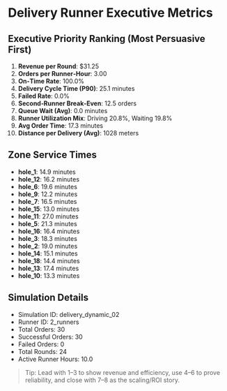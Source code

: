 # Delivery Runner Executive Metrics

## Executive Priority Ranking (Most Persuasive First)
1. **Revenue per Round**: $31.25
2. **Orders per Runner‑Hour**: 3.00
3. **On‑Time Rate**: 100.0%
4. **Delivery Cycle Time (P90)**: 25.1 minutes
5. **Failed Rate**: 0.0%
6. **Second‑Runner Break‑Even**: 12.5 orders
7. **Queue Wait (Avg)**: 0.0 minutes
8. **Runner Utilization Mix**: Driving 20.8%, Waiting 19.8%
9. **Avg Order Time**: 17.3 minutes
10. **Distance per Delivery (Avg)**: 1028 meters

## Zone Service Times
- **hole_1**: 14.9 minutes
- **hole_12**: 16.2 minutes
- **hole_6**: 19.6 minutes
- **hole_9**: 12.2 minutes
- **hole_7**: 16.5 minutes
- **hole_15**: 13.0 minutes
- **hole_11**: 27.0 minutes
- **hole_5**: 21.3 minutes
- **hole_16**: 16.4 minutes
- **hole_3**: 18.3 minutes
- **hole_2**: 19.0 minutes
- **hole_14**: 15.1 minutes
- **hole_18**: 14.4 minutes
- **hole_13**: 17.4 minutes
- **hole_10**: 13.3 minutes


## Simulation Details
- Simulation ID: delivery_dynamic_02
- Runner ID: 2_runners
- Total Orders: 30
- Successful Orders: 30
- Failed Orders: 0
- Total Rounds: 24
- Active Runner Hours: 10.0

> Tip: Lead with 1–3 to show revenue and efficiency, use 4–6 to prove reliability, and close with 7–8 as the scaling/ROI story.
